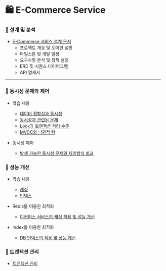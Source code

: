 # 🛍️ E-Commerce Service

### 🔹 설계 및 분석

- [E-Commerce 서비스 설계 문서](https://www.notion.so/docs/Ecommerce_Service_Design.md)
    - 프로젝트 개요 및 도메인 설명
    - 마일스톤 및 개발 일정
    - 요구사항 분석 및 정책 설정
    - ERD 및 시퀀스 다이어그램
    - API 명세서

---

### 🔹 동시성 문제와 제어

- 학습 내용
    - [데이터 정합성과 동시성](/docs/study/consistency-vs-concurrency.md)
    - [동시성과 관련된 문제](docs/study/concurrency-issues.md)
    - [Lock과 트랜잭션 격리 수준](docs/study/lock-vs-isolation-level.md)
    - [MVCC와 낙관적 락](docs/study/mvcc-and-optimistic-locking.md)


- 동시성 제어
    - [발생 가능한 동시성 문제와 제어방식 비교](docs/concurrency_issues_and_control_strategies.md)

### 🔹 성능 개선

- 학습 내용
    - [캐싱](docs/study/cache.md)
    - [인덱스](docs/study/index.md)


- Redis를 이용한 최적화
    - [이커머스 서비스의 캐싱 적용 및 성능 개선](docs/redis_optimization.md)
- Index를 이용한 최적화
    - [DB 인덱스의 적용 및 성능 개선](docs/index_optimization.md)

### 🔹 트랜잭션 관리

- [트랜잭션 관리](docs/transaction-management_in_msa.md)